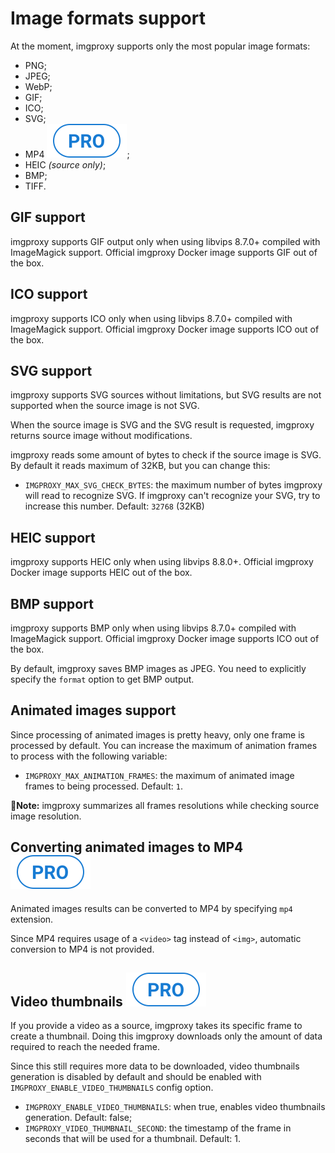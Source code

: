 # Image formats support

At the moment, imgproxy supports only the most popular image formats:

* PNG;
* JPEG;
* WebP;
* GIF;
* ICO;
* SVG;
* MP4 <img class="pro-badge" src="assets/pro.svg" alt="pro" />;
* HEIC _(source only)_;
* BMP;
* TIFF.

## GIF support

imgproxy supports GIF output only when using libvips 8.7.0+ compiled with ImageMagick support. Official imgproxy Docker image supports GIF out of the box.

## ICO support

imgproxy supports ICO only when using libvips 8.7.0+ compiled with ImageMagick support. Official imgproxy Docker image supports ICO out of the box.

## SVG support

imgproxy supports SVG sources without limitations, but SVG results are not supported when the source image is not SVG.

When the source image is SVG and the SVG result is requested, imgproxy returns source image without modifications.

imgproxy reads some amount of bytes to check if the source image is SVG. By default it reads maximum of 32KB, but you can change this:

* `IMGPROXY_MAX_SVG_CHECK_BYTES`: the maximum number of bytes imgproxy will read to recognize SVG. If imgproxy can't recognize your SVG, try to increase this number. Default: `32768` (32KB)

## HEIC support

imgproxy supports HEIC only when using libvips 8.8.0+. Official imgproxy Docker image supports HEIC out of the box.

## BMP support

imgproxy supports BMP only when using libvips 8.7.0+ compiled with ImageMagick support. Official imgproxy Docker image supports ICO out of the box.

By default, imgproxy saves BMP images as JPEG. You need to explicitly specify the `format` option to get BMP output.

## Animated images support

Since processing of animated images is pretty heavy, only one frame is processed by default. You can increase the maximum of animation frames to process with the following variable:

* `IMGPROXY_MAX_ANIMATION_FRAMES`: the maximum of animated image frames to being processed. Default: `1`.

**📝Note:** imgproxy summarizes all frames resolutions while checking source image resolution.

## Converting animated images to MP4 <img class="pro-badge" src="assets/pro.svg" alt="pro" />

Animated images results can be converted to MP4 by specifying `mp4` extension.

Since MP4 requires usage of a `<video>` tag instead of `<img>`, automatic conversion to MP4 is not provided.

## Video thumbnails <img class="pro-badge" src="assets/pro.svg" alt="pro" />

If you provide a video as a source, imgproxy takes its specific frame to create a thumbnail. Doing this imgproxy downloads only the amount of data required to reach the needed frame.

Since this still requires more data to be downloaded, video thumbnails generation is disabled by default and should be enabled with `IMGPROXY_ENABLE_VIDEO_THUMBNAILS` config option.

* `IMGPROXY_ENABLE_VIDEO_THUMBNAILS`: when true, enables video thumbnails generation. Default: false;
* `IMGPROXY_VIDEO_THUMBNAIL_SECOND`: the timestamp of the frame in seconds that will be used for a thumbnail. Default: 1.
